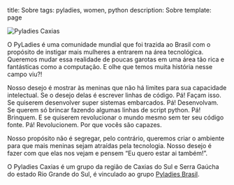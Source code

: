title: Sobre
tags: pyladies, women, python
description: Sobre
template: page

![Pyladies Caxias]({filename}/images/logo.jpg)


O PyLadies é uma comunidade mundial que foi trazida ao Brasil com o propósito de instigar mais mulheres a entrarem na área tecnológica.
Queremos mudar essa realidade de poucas garotas em uma área tão rica e fantásticas como a computação. E olhe que temos muita história
nesse campo viu?!

Nosso desejo é mostrar às meninas que não há limites para sua capacidade intelectual. Se o desejo delas é escrever linhas de código. Pá!
Façam isso. Se quiserem desenvolver super sistemas embarcados. Pá! Desenvolvam. Se querem só brincar fazendo algumas linhas de script
python. Pá! Brinquem. E se quiserem revolucionar o mundo mesmo sem ter seu código fonte. Pá! Revolucionem. Por que vocês são capazes.

Nosso propósito não é segregar, pelo contrário, queremos criar o ambiente para que mais meninas sejam atraídas pela tecnologia. Nosso
desejo é fazer com que elas nos vejam e pensem “Eu quero estar ai também!”.

O Pyladies Caxias é um grupo da região de Caxias do Sul e Serra Gaúcha do estado Rio Grande do Sul, é vinculado ao grupo
[Pyladies Brasil](http://brasil.pyladies.com/).
